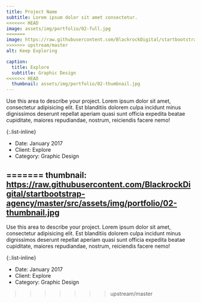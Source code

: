 ```yaml
---
title: Project Name
subtitle: Lorem ipsum dolor sit amet consectetur.
<<<<<<< HEAD
image: assets/img/portfolio/02-full.jpg
=======
image: https://raw.githubusercontent.com/BlackrockDigital/startbootstrap-agency/master/src/assets/img/portfolio/02-full.jpg
>>>>>>> upstream/master
alt: Keep Exploring

caption:
  title: Explore
  subtitle: Graphic Design
<<<<<<< HEAD
  thumbnail: assets/img/portfolio/02-thumbnail.jpg
---
```

Use this area to describe your project. Lorem ipsum dolor sit amet, consectetur adipisicing elit. Est blanditiis dolorem culpa incidunt minus dignissimos deserunt repellat aperiam quasi sunt officia expedita beatae cupiditate, maiores repudiandae, nostrum, reiciendis facere nemo!

{:.list-inline}
- Date: January 2017
- Client: Explore
- Category: Graphic Design

=======
  thumbnail: https://raw.githubusercontent.com/BlackrockDigital/startbootstrap-agency/master/src/assets/img/portfolio/02-thumbnail.jpg
---

Use this area to describe your project. Lorem ipsum dolor sit amet, consectetur adipisicing elit. Est blanditiis dolorem culpa incidunt minus dignissimos deserunt repellat aperiam quasi sunt officia expedita beatae cupiditate, maiores repudiandae, nostrum, reiciendis facere nemo!

{:.list-inline}

- Date: January 2017
- Client: Explore
- Category: Graphic Design
>>>>>>> upstream/master
